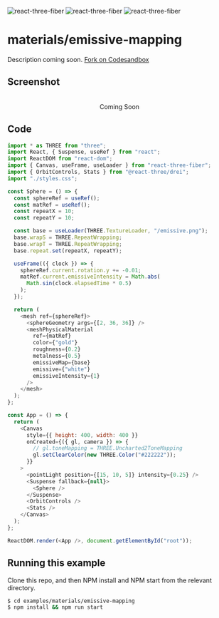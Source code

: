 ![react-three-fiber](https://img.shields.io/badge/dynamic/json?url=https://raw.githubusercontent.com/onion2k/r3f-by-example/develop/examples/materials/emissive-mapping/package.json&label=react-three-fiber&query=$.dependencies['react-three-fiber']&color=green) ![react-three-fiber](https://img.shields.io/badge/dynamic/json?url=https://raw.githubusercontent.com/onion2k/r3f-by-example/develop/examples/materials/emissive-mapping/package.json&label=three&query=$.dependencies['three']&color=green) ![react-three-fiber](https://img.shields.io/badge/dynamic/json?url=https://raw.githubusercontent.com/onion2k/r3f-by-example/develop/examples/materials/emissive-mapping/package.json&label=@react-three/drei&query=$.dependencies['@react-three/drei']&color=green)

# materials/emissive-mapping

Description coming soon. [Fork on Codesandbox](https://githubbox.com/onion2k/r3f-by-example/tree/develop/examples/materials/emissive-mapping)

## Screenshot
<div align="center">
  <br>
    Coming Soon
  <br>
</div>

## Code
```js
import * as THREE from "three";
import React, { Suspense, useRef } from "react";
import ReactDOM from "react-dom";
import { Canvas, useFrame, useLoader } from "react-three-fiber";
import { OrbitControls, Stats } from "@react-three/drei";
import "./styles.css";

const Sphere = () => {
  const sphereRef = useRef();
  const matRef = useRef();
  const repeatX = 10;
  const repeatY = 10;

  const base = useLoader(THREE.TextureLoader, "/emissive.png");
  base.wrapS = THREE.RepeatWrapping;
  base.wrapT = THREE.RepeatWrapping;
  base.repeat.set(repeatX, repeatY);

  useFrame(({ clock }) => {
    sphereRef.current.rotation.y += -0.01;
    matRef.current.emissiveIntensity = Math.abs(
      Math.sin(clock.elapsedTime * 0.5)
    );
  });

  return (
    <mesh ref={sphereRef}>
      <sphereGeometry args={[2, 36, 36]} />
      <meshPhysicalMaterial
        ref={matRef}
        color={"gold"}
        roughness={0.2}
        metalness={0.5}
        emissiveMap={base}
        emissive={"white"}
        emissiveIntensity={1}
      />
    </mesh>
  );
};

const App = () => {
  return (
    <Canvas
      style={{ height: 400, width: 400 }}
      onCreated={({ gl, camera }) => {
        // gl.toneMapping = THREE.Uncharted2ToneMapping
        gl.setClearColor(new THREE.Color("#222222"));
      }}
    >
      <pointLight position={[15, 10, 5]} intensity={0.25} />
      <Suspense fallback={null}>
        <Sphere />
      </Suspense>
      <OrbitControls />
      <Stats />
    </Canvas>
  );
};

ReactDOM.render(<App />, document.getElementById("root"));

```

## Running this example

Clone this repo, and then NPM install and NPM start from the relevant directory.

```bash
$ cd examples/materials/emissive-mapping
$ npm install && npm run start
```
